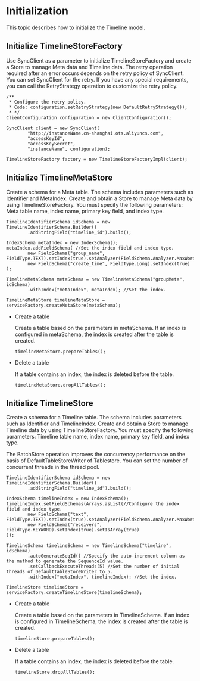 # Initialization

This topic describes how to initialize the Timeline model.

## Initialize TimelineStoreFactory

Use SyncClient as a parameter to initialize TimelineStoreFactory and create a Store to manage Meta data and Timeline data. The retry operation required after an error occurs depends on the retry policy of SyncClient. You can set SyncClient for the retry. If you have any special requirements, you can call the RetryStrategy operation to customize the retry policy.

```
/**
 * Configure the retry policy.
 * Code: configuration.setRetryStrategy(new DefaultRetryStrategy());
 * */
ClientConfiguration configuration = new ClientConfiguration();

SyncClient client = new SyncClient(
        "http://instanceName.cn-shanghai.ots.aliyuncs.com",
        "accessKeyId",
        "accessKeySecret",
        "instanceName", configuration);

TimelineStoreFactory factory = new TimelineStoreFactoryImpl(client);
```

## Initialize TimelineMetaStore

Create a schema for a Meta table. The schema includes parameters such as Identifier and MetaIndex. Create and obtain a Store to manage Meta data by using TimelineStoreFactory. You must specify the following parameters: Meta table name, index name, primary key field, and index type.

```
TimelineIdentifierSchema idSchema = new TimelineIdentifierSchema.Builder()
        .addStringField("timeline_id").build();

IndexSchema metaIndex = new IndexSchema();
metaIndex.addFieldSchema( //Set the index field and index type.
        new FieldSchema("group_name", FieldType.TEXT).setIndex(true).setAnalyzer(FieldSchema.Analyzer.MaxWord),
        new FieldSchema("create_time", FieldType.Long).setIndex(true)
);

TimelineMetaSchema metaSchema = new TimelineMetaSchema("groupMeta", idSchema)
        .withIndex("metaIndex", metaIndex); //Set the index.

TimelineMetaStore timelineMetaStore = serviceFactory.createMetaStore(metaSchema);
```

-   Create a table

    Create a table based on the parameters in metaSchema. If an index is configured in metaSchema, the index is created after the table is created.

    ```
    timelineMetaStore.prepareTables();
    ```

-   Delete a table

    If a table contains an index, the index is deleted before the table.

    ```
    timelineMetaStore.dropAllTables();
    ```


## Initialize TimelineStore

Create a schema for a Timeline table. The schema includes parameters such as Identifier and TimelineIndex. Create and obtain a Store to manage Timeline data by using TimelineStoreFactory. You must specify the following parameters: Timeline table name, index name, primary key field, and index type.

The BatchStore operation improves the concurrency performance on the basis of DefaultTableStoreWriter of Tablestore. You can set the number of concurrent threads in the thread pool.

```
TimelineIdentifierSchema idSchema = new TimelineIdentifierSchema.Builder()
        .addStringField("timeline_id").build();

IndexSchema timelineIndex = new IndexSchema();
timelineIndex.setFieldSchemas(Arrays.asList(//Configure the index field and index type.
        new FieldSchema("text", FieldType.TEXT).setIndex(true).setAnalyzer(FieldSchema.Analyzer.MaxWord),
        new FieldSchema("receivers", FieldType.KEYWORD).setIndex(true).setIsArray(true)
));

TimelineSchema timelineSchema = new TimelineSchema("timeline", idSchema)
        .autoGenerateSeqId() //Specify the auto-increment column as the method to generate the SequenceId value.
        .setCallbackExecuteThreads(5) //Set the number of initial threads of DefaultTableStoreWriter to 5.
        .withIndex("metaIndex", timelineIndex); //Set the index.

TimelineStore timelineStore = serviceFactory.createTimelineStore(timelineSchema);
```

-   Create a table

    Create a table based on the parameters in TimelineSchema. If an index is configured in TimelineSchema, the index is created after the table is created.

    ```
    timelineStore.prepareTables();
    ```

-   Delete a table

    If a table contains an index, the index is deleted before the table.

    ```
    timelineStore.dropAllTables();
    ```


